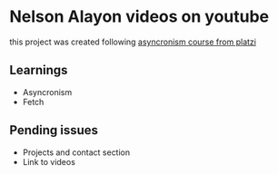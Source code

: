 # Nelson Alayon videos on youtube
this project was created following [asyncronism course from platzi](https://platzi.com/cursos/asincronismo-js/)





## Learnings

- Asyncronism
- Fetch
## Pending issues
- Projects and contact section
- Link to videos